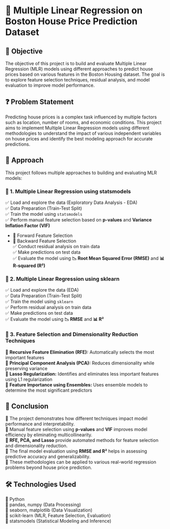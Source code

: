 # 🏡 Multiple Linear Regression on Boston House Price Prediction Dataset  

## 🎯 Objective  
The objective of this project is to build and evaluate Multiple Linear Regression (MLR) models using different approaches to predict house prices based on various features in the Boston Housing dataset. The goal is to explore feature selection techniques, residual analysis, and model evaluation to improve model performance.  

## ❓ Problem Statement  
Predicting house prices is a complex task influenced by multiple factors such as location, number of rooms, and economic conditions. This project aims to implement Multiple Linear Regression models using different methodologies to understand the impact of various independent variables on house prices and identify the best modeling approach for accurate predictions.  

## 🚀 Approach  
This project follows multiple approaches to building and evaluating MLR models:  

### 📌 1. Multiple Linear Regression using statsmodels  
✅ Load and explore the data (Exploratory Data Analysis - EDA)  
✅ Data Preparation (Train-Test Split)  
✅ Train the model using `statsmodels`  
✅ Perform manual feature selection based on **p-values** and **Variance Inflation Factor (VIF)**  
   - 🔹 Forward Feature Selection  
   - 🔹 Backward Feature Selection  
✅ Conduct residual analysis on train data  
✅ Make predictions on test data  
✅ Evaluate the model using **📉 Root Mean Squared Error (RMSE)** and **📊 R-squared (R²)**  

### 📌 2. Multiple Linear Regression using sklearn  
✅ Load and explore the data (EDA)  
✅ Data Preparation (Train-Test Split)  
✅ Train the model using `sklearn`  
✅ Perform residual analysis on train data  
✅ Make predictions on test data  
✅ Evaluate the model using **📉 RMSE** and **📊 R²**  

### 📌 3. Feature Selection and Dimensionality Reduction Techniques  
🔹 **Recursive Feature Elimination (RFE):** Automatically selects the most important features  
🔹 **Principal Component Analysis (PCA):** Reduces dimensionality while preserving variance  
🔹 **Lasso Regularization:** Identifies and eliminates less important features using L1 regularization  
🔹 **Feature Importance using Ensembles:** Uses ensemble models to determine the most significant predictors  

## 📌 Conclusion  
📌 The project demonstrates how different techniques impact model performance and interpretability.  
📌 Manual feature selection using **p-values** and **VIF** improves model efficiency by eliminating multicollinearity.  
📌 **RFE, PCA, and Lasso** provide automated methods for feature selection and dimensionality reduction.  
📌 The final model evaluation using **RMSE and R²** helps in assessing predictive accuracy and generalizability.  
📌 These methodologies can be applied to various real-world regression problems beyond house price prediction.  

## 🛠️ Technologies Used  
🔹 Python  
🔹 pandas, numpy (Data Processing)  
🔹 seaborn, matplotlib (Data Visualization)  
🔹 scikit-learn (MLR, Feature Selection, Evaluation)  
🔹 statsmodels (Statistical Modeling and Inference)  

